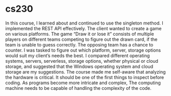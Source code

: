 # cs230

In this course, I learned about and continued to use the singleton method.
I implemented the REST API effectively. The client wanted to create a game on various platforms. The game “Draw it or lose it” consists of multiple players on different teams competing to figure out the drawn card, if the team is unable to guess correctly. The opposing team has a chance to counter.
I was tasked to figure out which platform, server, storage options would suit my client’s needs the best.
I compared different operating systems, servers, serverless, storage options, whether physical or cloud storage, and suggested that the Windows operating system and cloud storage are my suggestions.
The course made me self-aware that analyzing the hardware is critical. It should be one of the first things to inspect before coding. As programs become more intricate and complex, The computing machine needs to be capable of handling the complexity of the code. 
